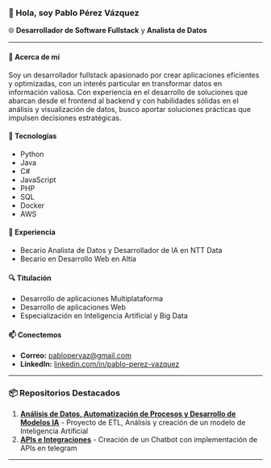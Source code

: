 ### 👋 Hola, soy **Pablo Pérez Vázquez**

🌐 **Desarrollador de Software Fullstack** y **Analista de Datos**

---

#### 📌 Acerca de mí
Soy un desarrollador fullstack apasionado por crear aplicaciones eficientes y optimizadas, con un interés particular en transformar datos en información valiosa. Con experiencia en el desarrollo de soluciones que abarcan desde el frontend al backend y con habilidades sólidas en el análisis y visualización de datos, busco aportar soluciones prácticas que impulsen decisiones estratégicas.

#### 🚀 Tecnologías
- Python
- Java
- C#
- JavaScript
- PHP
- SQL
- Docker
- AWS

#### 💼 Experiencia
- Becario Analista de Datos y Desarrollador de IA en NTT Data
- Becario en Desarrollo Web en Altia

#### 🔍 Titulación
- Desarrollo de aplicaciones Multiplataforma
- Desarrollo de aplicaciones Web
- Especialización en Inteligencia Artificial y Big Data


#### 📫 Conectemos
- **Correo:** [pablopervaz@gmail.com](mailto:pablopervaz@gmail.com)
- **LinkedIn:** [linkedin.com/in/pablo-perez-vazquez](https://www.linkedin.com/in/pablo-perez-vazquez/)

---

### 📦 Repositorios Destacados
1. **[Análisis de Datos, Automatización de Procesos y Desarrollo de Modelos IA](https://github.com/Panapv/Breast-Cancer)** - Proyecto de ETL, Análisis y creación de un modelo de Inteligencia Artificial
2. **[APIs e Integraciones](https://github.com/Panapv/panabot)** - Creación de un Chatbot con implementación de APIs en telegram

---
